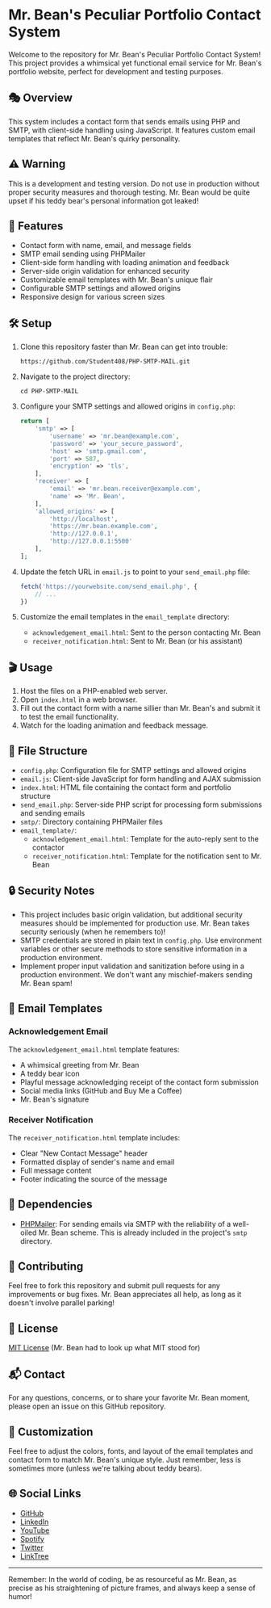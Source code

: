 # Mr. Bean's Peculiar Portfolio Contact System

Welcome to the repository for Mr. Bean's Peculiar Portfolio Contact System! This project provides a whimsical yet functional email service for Mr. Bean's portfolio website, perfect for development and testing purposes.

## 🎭 Overview

This system includes a contact form that sends emails using PHP and SMTP, with client-side handling using JavaScript. It features custom email templates that reflect Mr. Bean's quirky personality.

## ⚠️ Warning

This is a development and testing version. Do not use in production without proper security measures and thorough testing. Mr. Bean would be quite upset if his teddy bear's personal information got leaked!

## 🎈 Features

- Contact form with name, email, and message fields
- SMTP email sending using PHPMailer
- Client-side form handling with loading animation and feedback
- Server-side origin validation for enhanced security
- Customizable email templates with Mr. Bean's unique flair
- Configurable SMTP settings and allowed origins
- Responsive design for various screen sizes

## 🛠 Setup

1. Clone this repository faster than Mr. Bean can get into trouble:

   ```
   https://github.com/Student408/PHP-SMTP-MAIL.git
   ```
2. Navigate to the project directory:

   ```
   cd PHP-SMTP-MAIL
   ```
3. Configure your SMTP settings and allowed origins in `config.php`:

   ```php
   return [
       'smtp' => [
           'username' => 'mr.bean@example.com',
           'password' => 'your_secure_password',
           'host' => 'smtp.gmail.com',
           'port' => 587,
           'encryption' => 'tls',
       ],
       'receiver' => [
           'email' => 'mr.bean.receiver@example.com',
           'name' => 'Mr. Bean',
       ],
       'allowed_origins' => [
           'http://localhost',
           'https://mr.bean.example.com',
           'http://127.0.0.1',
           'http://127.0.0.1:5500'
       ],
   ];
   ```
4. Update the fetch URL in `email.js` to point to your `send_email.php` file:

   ```javascript
   fetch('https://yourwebsite.com/send_email.php', {
       // ...
   })
   ```
5. Customize the email templates in the `email_template` directory:

   - `acknowledgement_email.html`: Sent to the person contacting Mr. Bean
   - `receiver_notification.html`: Sent to Mr. Bean (or his assistant)

## 🎬 Usage

1. Host the files on a PHP-enabled web server.
2. Open `index.html` in a web browser.
3. Fill out the contact form with a name sillier than Mr. Bean's and submit it to test the email functionality.
4. Watch for the loading animation and feedback message.

## 📁 File Structure

- `config.php`: Configuration file for SMTP settings and allowed origins
- `email.js`: Client-side JavaScript for form handling and AJAX submission
- `index.html`: HTML file containing the contact form and portfolio structure
- `send_email.php`: Server-side PHP script for processing form submissions and sending emails
- `smtp/`: Directory containing PHPMailer files
- `email_template/`:
  - `acknowledgement_email.html`: Template for the auto-reply sent to the contactor
  - `receiver_notification.html`: Template for the notification sent to Mr. Bean

## 🔒 Security Notes

- This project includes basic origin validation, but additional security measures should be implemented for production use. Mr. Bean takes security seriously (when he remembers to)!
- SMTP credentials are stored in plain text in `config.php`. Use environment variables or other secure methods to store sensitive information in a production environment.
- Implement proper input validation and sanitization before using in a production environment. We don't want any mischief-makers sending Mr. Bean spam!

## 🧸 Email Templates

### Acknowledgement Email

The `acknowledgement_email.html` template features:

- A whimsical greeting from Mr. Bean
- A teddy bear icon
- Playful message acknowledging receipt of the contact form submission
- Social media links (GitHub and Buy Me a Coffee)
- Mr. Bean's signature

### Receiver Notification

The `receiver_notification.html` template includes:

- Clear "New Contact Message" header
- Formatted display of sender's name and email
- Full message content
- Footer indicating the source of the message

## 🛜 Dependencies

- [PHPMailer](https://github.com/PHPMailer/PHPMailer): For sending emails via SMTP with the reliability of a well-oiled Mr. Bean scheme. This is already included in the project's `smtp` directory.

## 🤝 Contributing

Feel free to fork this repository and submit pull requests for any improvements or bug fixes. Mr. Bean appreciates all help, as long as it doesn't involve parallel parking!

## 📜 License

[MIT License](LICENSE) (Mr. Bean had to look up what MIT stood for)

## 📬 Contact

For any questions, concerns, or to share your favorite Mr. Bean moment, please open an issue on this GitHub repository.

## 🎨 Customization

Feel free to adjust the colors, fonts, and layout of the email templates and contact form to match Mr. Bean's unique style. Just remember, less is sometimes more (unless we're talking about teddy bears).

## 🌐 Social Links

- [GitHub](https://github.com/Student408)
- [LinkedIn](https://www.linkedin.com/in/ranjanshettigar/)
- [YouTube](https://www.youtube.com/@dropinxyz)
- [Spotify](https://open.spotify.com/artist/06DMQXuBVV0Zs2COEdjE3q)
- [Twitter](https://x.com/lokotwiststudio)
- [LinkTree](https://linktr.ee/THE.LOKO?subscribe)

---

Remember: In the world of coding, be as resourceful as Mr. Bean, as precise as his straightening of picture frames, and always keep a sense of humor!
